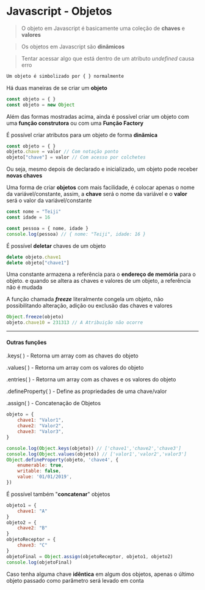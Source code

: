 # Javascript - Objetos

> O objeto em Javascript é basicamente uma coleção de **chaves** e **valores**

>Os objetos em Javascript são **dinâmicos**

> Tentar acessar algo que está dentro de um atributo *undefined* causa erro



```javascript
Um objeto é simbolizado por { } normalmente
```

Há duas maneiras de se criar um **objeto**

```javascript
const objeto = { }
const objeto = new Object
```

Além das formas mostradas acima, ainda é possível criar um objeto com uma **função construtora** ou com uma **Função Factory**

É possível criar atributos para um objeto de forma **dinâmica**

```javascript
const objeto = { }
objeto.chave = valor // Com notação ponto
objeto["chave"] = valor // Com acesso por colchetes
```

Ou seja, mesmo depois de declarado e inicializado, um objeto pode receber **novas chaves**

Uma forma de criar **objetos** com mais facilidade, é colocar apenas o nome da variável/constante, assim, a **chave** será o nome da variável e o **valor** será o valor da variável/constante

```javascript
const nome = "Teiji"
const idade = 16

const pessoa = { nome, idade }
console.log(pessoa) // { nome: "Teiji", idade: 16 }
```

É  possível **deletar** chaves de um objeto

```javascript
delete objeto.chave1 
delete objeto["chave1"]	
```



Uma constante armazena a referência para o **endereço de memória** para o objeto. e quando se altera as chaves e valores de um objeto, a referência não é mudada

A função chamada ***freeze*** literalmente congela um objeto, não possibilitando alteração, adição ou exclusão das chaves e valores

```javascript
Object.freeze(objeto)
objeto.chave10 = 231313 // A Atribuição não ocorre
```



---

#### Outras funções



.keys( ) - Retorna um array com as chaves do objeto

.values( ) - Retorna um array com os valores do objeto

.entries( ) - Retorna um array com as chaves e os valores do objeto

.defineProperty( ) - Define as propriedades de uma chave/valor

.assign( ) - Concatenação de Objetos



```javascript
objeto = {
    chave1: "Valor1",
    chave2: "Valor2",
    chave3: "Valor3",
}

console.log(Object.keys(objeto)) // ['chave1','chave2','chave3']
console.log(Object.values(objeto)) // ['valor1','valor2','valor3']
Object.defineProperty(objeto, 'chave4', {
    enumerable: true,
    writable: false,
    value: '01/01/2019',
})
```

É possível também "**concatenar**" objetos

```javascript
objeto1 = {
    chave1: "A"
}
objeto2 = {
    chave2: "B"
}
objetoReceptor = {
    chave3: "C"
}
objetoFinal = Object.assign(objetoReceptor, objeto1, objeto2)
console.log(objetoFinal)
```

Caso tenha alguma chave **idêntica** em algum dos objetos, apenas o último objeto passado como parâmetro será levado em conta
